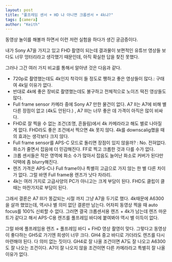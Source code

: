```yaml
---
layout: post
title: "풀프레임 센서 + HD 냐 아니면 크롭센서 + 4k냐?"
tags: [camera]
author: "Keith"
---
```


동영상 놀이를 해볼까 하면서 이런 저런 실험을 하다가 생긴 궁금증이다. 

내가 Sony A7을 가지고 있고 FHD 촬영이 되는데 결과물이 보편적인 유튜브 영상들 보다도 너무 엉터리라고 생각했기 때문인데, 아직 확실한 답을 찾진 못했다. 

그러나 그간 여러 가지 비교를 통해서 알아낸 것은 다음과 같다.

- 720p로 촬영했는데도 4k인지 착각이 들 정도로 쨍하고 좋은 영상들이 많다.: 구태여 4k일 이유가 없다.
- 반대로 4k에 좋은 장비로 촬영했는데도 불구하고 전체적으로 노이즈 떡진 영상들도 많다.
- Full frame sensor 카메라 중에 Sony A7 만한 물건이 없다. A7 II는 A7에 비해 별 다른 장점이 없고 (4k도 안된다.) , A7 III는 너무 좋은 데 가격이 아직은 많이 비싸다. 
- FHD로 잘 찍을 수 없는 조건(조명, 흔들림)에서 4k 카메라라고 해도 별로 나아질 게 없다. FHD라도 좋은 조건에서 찍으면 4k 못지 않다. 4k를 downscalig했을 때의 효과는 생각보다 크지 않다. 
- Full frame sensor를 APS-C 모드로 돌리면 장점이 있지 않을까? : No. 전혀없다. 화소가 줄면서 잡음에 더 민감해진다. FF로 찍고 크롭한 것과 다를 수가 없다. 
- 크롭 센서들은 작은 영역에 화소 수가 많아서 잡음도 늘어난 화소로 커버가 된다만 덕택에 좀 blurry해진다. 
- 렌즈 가격은 APS-C나 Full frame이나 특별히 고급으로 가지 않는 한 별 다른 차이가 없다. 그럴 바엔 Full frame용 렌즈가 낫다 차라리. 
- 4k는 여러 가지로 고급사양의 PC가 아니고는 크게 부담이 된다. FHD도 클립이 클 때는 마찬가지로 부담이 된다.

그래서 결론은 A7 III가 똥값되는 시절 까지 그냥 A7을 두기로 했다. 4k때문에 A6300을 살까 했었는데, 역시나 별 의미 없단 결론만 남는다. 어차피 동영상 찍을 때 auto focus를 100% 신뢰할 수 없다. 그러면 결국 크롭센서용 렌즈 + 4k가 남는데 렌즈 마운트가 같다고 해서 APS-C용 렌즈를 풀프레임 바디에 붙여봐야 역시 별 이득이 없다. 

그럴 바에 풀프레임용 렌즈 + 풀프레임 바디 + FHD 영상 촬영이 맞다. 그렇다고 동영상이 좋다하는 GH5로 가기엔 희생이 너무 크다. GH4 중고 바디로 가더라도 렌즈를 다시 마련해야 된다. 다 의미 없는 짓이다. GH4로 잘 나올 조건이면 A7도 잘 나오고 A6300도 잘 나오는 조건이다. A7이 잘 나오지 않을 조건이면 다른 카메라라고 특별히 잘 나올 이유가 없다.
